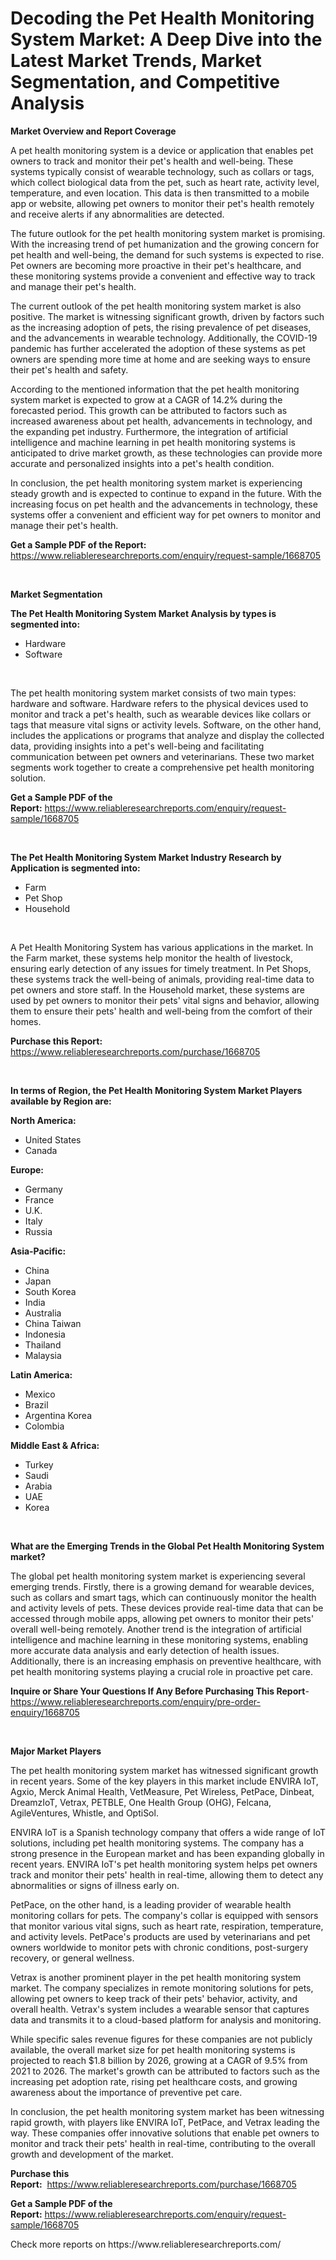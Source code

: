 <p><h1>Decoding the Pet Health Monitoring System Market: A Deep Dive into the Latest Market Trends, Market Segmentation, and Competitive Analysis</h1></p><p><strong>Market Overview and Report Coverage</strong></p>
<p><p>A pet health monitoring system is a device or application that enables pet owners to track and monitor their pet's health and well-being. These systems typically consist of wearable technology, such as collars or tags, which collect biological data from the pet, such as heart rate, activity level, temperature, and even location. This data is then transmitted to a mobile app or website, allowing pet owners to monitor their pet's health remotely and receive alerts if any abnormalities are detected.</p><p>The future outlook for the pet health monitoring system market is promising. With the increasing trend of pet humanization and the growing concern for pet health and well-being, the demand for such systems is expected to rise. Pet owners are becoming more proactive in their pet's healthcare, and these monitoring systems provide a convenient and effective way to track and manage their pet's health.</p><p>The current outlook of the pet health monitoring system market is also positive. The market is witnessing significant growth, driven by factors such as the increasing adoption of pets, the rising prevalence of pet diseases, and the advancements in wearable technology. Additionally, the COVID-19 pandemic has further accelerated the adoption of these systems as pet owners are spending more time at home and are seeking ways to ensure their pet's health and safety.</p><p>According to the mentioned information that the pet health monitoring system market is expected to grow at a CAGR of 14.2% during the forecasted period. This growth can be attributed to factors such as increased awareness about pet health, advancements in technology, and the expanding pet industry. Furthermore, the integration of artificial intelligence and machine learning in pet health monitoring systems is anticipated to drive market growth, as these technologies can provide more accurate and personalized insights into a pet's health condition.</p><p>In conclusion, the pet health monitoring system market is experiencing steady growth and is expected to continue to expand in the future. With the increasing focus on pet health and the advancements in technology, these systems offer a convenient and efficient way for pet owners to monitor and manage their pet's health.</p></p>
<p><strong>Get a Sample PDF of the Report:</strong> <a href="https://www.reliableresearchreports.com/enquiry/request-sample/1668705">https://www.reliableresearchreports.com/enquiry/request-sample/1668705</a></p>
<p>&nbsp;</p>
<p><strong>Market Segmentation</strong></p>
<p><strong>The Pet Health Monitoring System Market Analysis by types is segmented into:</strong></p>
<p><ul><li>Hardware</li><li>Software</li></ul></p>
<p>&nbsp;</p>
<p><p>The pet health monitoring system market consists of two main types: hardware and software. Hardware refers to the physical devices used to monitor and track a pet's health, such as wearable devices like collars or tags that measure vital signs or activity levels. Software, on the other hand, includes the applications or programs that analyze and display the collected data, providing insights into a pet's well-being and facilitating communication between pet owners and veterinarians. These two market segments work together to create a comprehensive pet health monitoring solution.</p></p>
<p><strong>Get a Sample PDF of the Report:</strong>&nbsp;<a href="https://www.reliableresearchreports.com/enquiry/request-sample/1668705">https://www.reliableresearchreports.com/enquiry/request-sample/1668705</a></p>
<p>&nbsp;</p>
<p><strong>The Pet Health Monitoring System Market Industry Research by Application is segmented into:</strong></p>
<p><ul><li>Farm</li><li>Pet Shop</li><li>Household</li></ul></p>
<p>&nbsp;</p>
<p><p>A Pet Health Monitoring System has various applications in the market. In the Farm market, these systems help monitor the health of livestock, ensuring early detection of any issues for timely treatment. In Pet Shops, these systems track the well-being of animals, providing real-time data to pet owners and store staff. In the Household market, these systems are used by pet owners to monitor their pets' vital signs and behavior, allowing them to ensure their pets' health and well-being from the comfort of their homes.</p></p>
<p><strong>Purchase this Report:</strong>&nbsp; <a href="https://www.reliableresearchreports.com/purchase/1668705">https://www.reliableresearchreports.com/purchase/1668705</a></p>
<p>&nbsp;</p>
<p><strong>In terms of Region, the Pet Health Monitoring System Market Players available by Region are:</strong></p>
<p>
    <p> <strong> North America: </strong>
        <ul>
            <li>United States</li>
            <li>Canada</li>
        </ul>
        </p> 
    <p> <strong> Europe: </strong>
        <ul>
            <li>Germany</li>
            <li>France</li>
            <li>U.K.</li>
            <li>Italy</li>
            <li>Russia</li>
        </ul>
        </p> 
    <p> <strong> Asia-Pacific: </strong>
        <ul>
            <li>China</li>
            <li>Japan</li>
            <li>South Korea</li>
            <li>India</li>
            <li>Australia</li>
            <li>China Taiwan</li>
            <li>Indonesia</li>
            <li>Thailand</li>
            <li>Malaysia</li>
        </ul>
        </p> 
    <p> <strong> Latin America: </strong>
        <ul>
            <li>Mexico</li>
            <li>Brazil</li>
            <li>Argentina Korea</li>
            <li>Colombia</li>
        </ul>
        </p> 
    <p> <strong> Middle East & Africa: </strong>
        <ul>
            <li>Turkey</li>
            <li>Saudi</li>
            <li>Arabia</li>
            <li>UAE</li>
            <li>Korea</li>
        </ul>
    </p>
    </p>
<p>&nbsp;</p>
<p><strong>What are the Emerging Trends in the Global Pet Health Monitoring System market?</strong></p>
<p><p>The global pet health monitoring system market is experiencing several emerging trends. Firstly, there is a growing demand for wearable devices, such as collars and smart tags, which can continuously monitor the health and activity levels of pets. These devices provide real-time data that can be accessed through mobile apps, allowing pet owners to monitor their pets' overall well-being remotely. Another trend is the integration of artificial intelligence and machine learning in these monitoring systems, enabling more accurate data analysis and early detection of health issues. Additionally, there is an increasing emphasis on preventive healthcare, with pet health monitoring systems playing a crucial role in proactive pet care.</p></p>
<p><strong>Inquire or Share Your Questions If Any Before Purchasing This Report</strong>- <a href="https://www.reliableresearchreports.com/enquiry/pre-order-enquiry/1668705">https://www.reliableresearchreports.com/enquiry/pre-order-enquiry/1668705</a></p>
<p>&nbsp;</p>
<p><strong>Major Market Players</strong></p>
<p><p>The pet health monitoring system market has witnessed significant growth in recent years. Some of the key players in this market include ENVIRA IoT, Agxio, Merck Animal Health, VetMeasure, Pet Wireless, PetPace, Dinbeat, DreamzIoT, Vetrax, PETBLE, One Health Group (OHG), Felcana, AgileVentures, Whistle, and OptiSol.</p><p>ENVIRA IoT is a Spanish technology company that offers a wide range of IoT solutions, including pet health monitoring systems. The company has a strong presence in the European market and has been expanding globally in recent years. ENVIRA IoT's pet health monitoring system helps pet owners track and monitor their pets' health in real-time, allowing them to detect any abnormalities or signs of illness early on.</p><p>PetPace, on the other hand, is a leading provider of wearable health monitoring collars for pets. The company's collar is equipped with sensors that monitor various vital signs, such as heart rate, respiration, temperature, and activity levels. PetPace's products are used by veterinarians and pet owners worldwide to monitor pets with chronic conditions, post-surgery recovery, or general wellness.</p><p>Vetrax is another prominent player in the pet health monitoring system market. The company specializes in remote monitoring solutions for pets, allowing pet owners to keep track of their pets' behavior, activity, and overall health. Vetrax's system includes a wearable sensor that captures data and transmits it to a cloud-based platform for analysis and monitoring.</p><p>While specific sales revenue figures for these companies are not publicly available, the overall market size for pet health monitoring systems is projected to reach $1.8 billion by 2026, growing at a CAGR of 9.5% from 2021 to 2026. The market's growth can be attributed to factors such as the increasing pet adoption rate, rising pet healthcare costs, and growing awareness about the importance of preventive pet care.</p><p>In conclusion, the pet health monitoring system market has been witnessing rapid growth, with players like ENVIRA IoT, PetPace, and Vetrax leading the way. These companies offer innovative solutions that enable pet owners to monitor and track their pets' health in real-time, contributing to the overall growth and development of the market.</p></p>
<p><strong>Purchase this Report:</strong>&nbsp;&nbsp;<a href="https://www.reliableresearchreports.com/purchase/1668705">https://www.reliableresearchreports.com/purchase/1668705</a></p>
<p></p>
<p><strong>Get a Sample PDF of the Report:</strong>&nbsp;<a href="https://www.reliableresearchreports.com/enquiry/request-sample/1668705">https://www.reliableresearchreports.com/enquiry/request-sample/1668705</a></p>
<p>Check more reports on https://www.reliableresearchreports.com/</p>